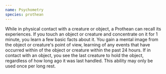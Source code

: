 ```yaml
---
name: Psychometry
species: prothean
---
```

While in physical contact with a creature or object, a Prothean can recall its experiences. If you touch an object or
creature and concentrate on it for 1 minute, you learn a few basic facts about it. You gain a mental image from the object
or creature's point of view, learning of any events that have occurred within <me-distance lenght="30" />  of the 
object or creature within the past 24 hours. If in contact with an object, you see the last creature to 
hold the object, regardless of how long ago it was last handled. This ability may only be used once per long rest.

